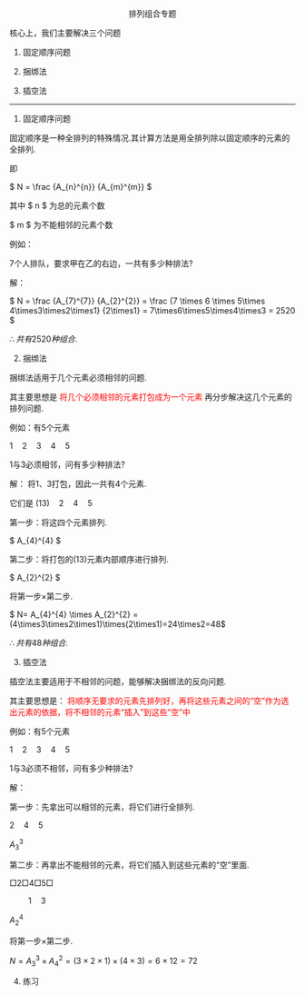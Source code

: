 <center>排列组合专题</center>

核心上，我们主要解决三个问题

1. 固定顺序问题

2. 捆绑法

3. 插空法

---

1. 固定顺序问题

  固定顺序是一种全排列的特殊情况.其计算方法是用全排列除以固定顺序的元素的全排列.
  
  即
  
  $ N = \frac {A_{n}^{n}} {A_{m}^{m}} $
  
  其中
  $ n $ 为总的元素个数
  
  $ m $ 为不能相邻的元素个数
  
  例如：
  
  $7$个人排队，要求甲在乙的右边，一共有多少种排法?
  
  解：
  
  $  N = \frac {A_{7}^{7}} {A_{2}^{2}} = \frac {7 \times 6 \times 5\times 4\times3\times2\times1} {2\times1} = 7\times6\times5\times4\times3 = 2520 $
  
  $\therefore 共有2520种组合.$



2. 捆绑法

  捆绑法适用于几个元素必须相邻的问题.
  
  其主要思想是 <font color="red">将几个必须相邻的元素打包成为一个元素</font> 再分步解决这几个元素的排列问题.

  例如：有$5$个元素
  
  $1\quad2\quad3\quad4\quad5$
  
  $1$与$3$必须相邻，问有多少种排法?
  
  解：
  将$1$、$3$打包，因此一共有$4$个元素.
  
  它们是 $(13)\quad2\quad4\quad5$
  
  第一步：将这四个元素排列.
  
  $ A_{4}^{4} $
  
  第二步：将打包的$(13)$元素内部顺序进行排列.
  
  $ A_{2}^{2} $
  
  将第一步$\times$第二步.
  
  $ N= A_{4}^{4} \times A_{2}^{2} = (4\times3\times2\times1)\times(2\times1)=24\times2=48$
  
  $\therefore 共有48种组合.$



3. 插空法

  插空法主要适用于不相邻的问题，能够解决捆绑法的反向问题.
  
  其主要思想是： <font color="red">将顺序无要求的元素先排列好，再将这些元素之间的“空”作为选出元素的依据，将不相邻的元素“插入”到这些“空”中</font>
  
  例如：有$5$个元素
  
  $1\quad2\quad3\quad4\quad5$
  
  1与3必须不相邻，问有多少种排法?
  
  解：
  
  第一步：先拿出可以相邻的元素，将它们进行全排列.
  
  $2\quad4\quad5$
  
  $A_{3}^{3}$
  
  第二步：再拿出不能相邻的元素，将它们插入到这些元素的“空”里面.
  
  $□ 2 □ 4 □ 5 □$
  
  $\quad\quad1\quad3$
  
  $A_{2}^{4}$
  
  将第一步$\times$第二步.
  
  $N=A_{3}^{3}\times A_{4}^{2} = (3\times2\times1)\times(4\times3)=6\times12=72$



4. 练习


